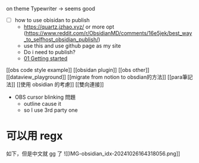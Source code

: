 


on theme
Typewriter -> seems good





- [ ] how to use obisidan to publish
	- https://quartz.jzhao.xyz/ or more opt (https://www.reddit.com/r/ObsidianMD/comments/16e5jek/best_way_to_selfhost_obsidian_publish/)
	- use this and use github page as my site
	- Do i need to publish?
	- [01 Getting started](https://dg-docs.ole.dev/getting-started/01-getting-started/)


[[obs code style example]]
[[obsidan plugin]]
[[obs other]]
[[dataview_playground]]
[[migrate from notion to obsdian的方法]]
[[para筆記法]]
[[使用 obsidian 的考慮]]
[[雙向連接]]



- OBS cursor blinking 問題 
	- outline cause it
	- so I use 3rd party one


# 可以用 regx

如下，但是中文就 gg 了
![[IMG-obsidian_idx-20241026164318056.png]]